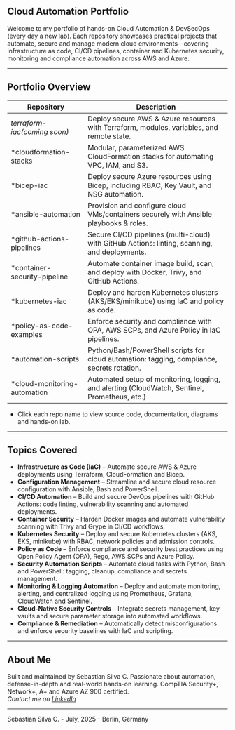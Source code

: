 ## Cloud Automation Portfolio

Welcome to my portfolio of hands-on Cloud Automation & DevSecOps (every day a new lab). Each repository showcases practical projects that automate, secure and manage modern cloud environments—covering infrastructure as code, CI/CD pipelines, container and Kubernetes security, monitoring and compliance automation across AWS and Azure.

---

## Portfolio Overview

| Repository                  | Description                                                                                   |
|-----------------------------|-----------------------------------------------------------------------------------------------|
| *terraform-iac(coming soon)*               | Deploy secure AWS & Azure resources with Terraform, modules, variables, and remote state.     |
| *cloudformation-stacks       | Modular, parameterized AWS CloudFormation stacks for automating VPC, IAM, and S3.            |
| *bicep-iac                   | Deploy secure Azure resources using Bicep, including RBAC, Key Vault, and NSG automation.     |
| *ansible-automation          | Provision and configure cloud VMs/containers securely with Ansible playbooks & roles.         |
| *github-actions-pipelines    | Secure CI/CD pipelines (multi-cloud) with GitHub Actions: linting, scanning, and deployments. |
| *container-security-pipeline | Automate container image build, scan, and deploy with Docker, Trivy, and GitHub Actions.      |
| *kubernetes-iac              | Deploy and harden Kubernetes clusters (AKS/EKS/minikube) using IaC and policy as code.        |
| *policy-as-code-examples     | Enforce security and compliance with OPA, AWS SCPs, and Azure Policy in IaC pipelines.        |
| *automation-scripts          | Python/Bash/PowerShell scripts for cloud automation: tagging, compliance, secrets rotation.    |
| *cloud-monitoring-automation | Automated setup of monitoring, logging, and alerting (CloudWatch, Sentinel, Prometheus, etc.) |

* Click each repo name to view source code, documentation, diagrams and hands-on lab.

---

## Topics Covered

- **Infrastructure as Code (IaC)** – Automate secure AWS & Azure deployments using Terraform, CloudFormation and Bicep.
- **Configuration Management** – Streamline and secure cloud resource configuration with Ansible, Bash and PowerShell.
- **CI/CD Automation** – Build and secure DevOps pipelines with GitHub Actions: code linting, vulnerability scanning and automated deployments.
- **Container Security** – Harden Docker images and automate vulnerability scanning with Trivy and Grype in CI/CD workflows.
- **Kubernetes Security** – Deploy and secure Kubernetes clusters (AKS, EKS, minikube) with RBAC, network policies and admission controls.
- **Policy as Code** – Enforce compliance and security best practices using Open Policy Agent (OPA), Rego, AWS SCPs and Azure Policy.
- **Security Automation Scripts** – Automate cloud tasks with Python, Bash and PowerShell: tagging, cleanup, compliance and secrets management.
- **Monitoring & Logging Automation** – Deploy and automate monitoring, alerting, and centralized logging using Prometheus, Grafana, CloudWatch and Sentinel.
- **Cloud-Native Security Controls** – Integrate secrets management, key vaults and secure parameter storage into automated workflows.
- **Compliance & Remediation** – Automatically detect misconfigurations and enforce security baselines with IaC and scripting.

---

## About Me

Built and maintained by Sebastian Silva C. Passionate about automation, defense-in-depth and real-world hands-on learning. 
CompTIA Security+, Network+, A+ and Azure AZ 900 certified.   
*Contact me on [LinkedIn](https://www.linkedin.com/in/sebastiansilc)*

---

Sebastian Silva C. - July, 2025 - Berlin, Germany
